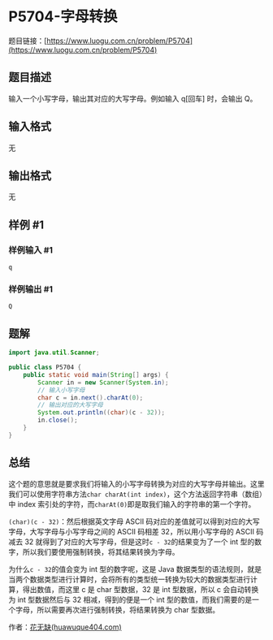 # P5704-字母转换

题目链接：[https://www.luogu.com.cn/problem/P5704](https://www.luogu.com.cn/problem/P5704)

## 题目描述

输入一个小写字母，输出其对应的大写字母。例如输入 q[回车] 时，会输出 Q。

## 输入格式

无

## 输出格式

无

## 样例 #1

### 样例输入 #1

```
q
```

### 样例输出 #1

```
Q
```

## 题解

```java
import java.util.Scanner;

public class P5704 {
    public static void main(String[] args) {
        Scanner in = new Scanner(System.in);
        // 输入小写字母
        char c = in.next().charAt(0);
        // 输出对应的大写字母
        System.out.println((char)(c - 32));
        in.close();
    }
}
```

## 总结

这个题的意思就是要求我们将输入的小写字母转换为对应的大写字母并输出。这里我们可以使用字符串方法`char charAt(int index)`，这个方法返回字符串（数组）中 index 索引处的字符，而`charAt(0)`即是取我们输入的字符串的第一个字符。

`(char)(c - 32)`：然后根据英文字母 ASCII 码对应的差值就可以得到对应的大写字母，大写字母与小写字母之间的 ASCII 码相差 32，所以用小写字母的 ASCII 码减去 32 就得到了对应的大写字母，但是这时`c - 32`的结果变为了一个 int 型的数字，所以我们要使用强制转换，将其结果转换为字母。

为什么`c - 32`的值会变为 int 型的数字呢，这是 Java 数据类型的语法规则，就是当两个数据类型进行计算时，会将所有的类型统一转换为较大的数据类型进行计算，得出数值，而这里 c 是 char 型数据，32 是 int 型数据，所以 c 会自动转换为 int 型数据然后与 32 相减，得到的便是一个 int 型的数值，而我们需要的是一个字母，所以需要再次进行强制转换，将结果转换为 char 型数据。

作者：[花无缺(huawuque404.com)](https://huawuque404.com)